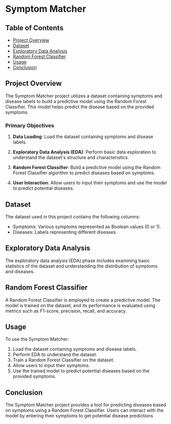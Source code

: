 # Symptom Matcher

## Table of Contents
- [Project Overview](#project-overview)
- [Dataset](#dataset)
- [Exploratory Data Analysis](#exploratory-data-analysis)
- [Random Forest Classifier](#random-forest-classifier)
- [Usage](#usage)
- [Conclusion](#conclusion)

## Project Overview

The Symptom Matcher project utilizes a dataset containing symptoms and disease labels to build a predictive model using the Random Forest Classifier. This model helps predict the disease based on the provided symptoms.

### Primary Objectives

1. **Data Loading**: Load the dataset containing symptoms and disease labels.

2. **Exploratory Data Analysis (EDA)**: Perform basic data exploration to understand the dataset's structure and characteristics.

3. **Random Forest Classifier**: Build a predictive model using the Random Forest Classifier algorithm to predict diseases based on symptoms.

4. **User Interaction**: Allow users to input their symptoms and use the model to predict potential diseases.

## Dataset

The dataset used in this project contains the following columns:

- Symptoms: Various symptoms represented as Boolean values (0 or 1).
- Diseases: Labels representing different diseases.

## Exploratory Data Analysis

The exploratory data analysis (EDA) phase includes examining basic statistics of the dataset and understanding the distribution of symptoms and diseases.

## Random Forest Classifier

A Random Forest Classifier is employed to create a predictive model. The model is trained on the dataset, and its performance is evaluated using metrics such as F1-score, precision, recall, and accuracy.

## Usage

To use the Symptom Matcher:

1. Load the dataset containing symptoms and disease labels.
2. Perform EDA to understand the dataset.
3. Train a Random Forest Classifier on the dataset.
4. Allow users to input their symptoms.
5. Use the trained model to predict potential diseases based on the provided symptoms.

## Conclusion

The Symptom Matcher project provides a tool for predicting diseases based on symptoms using a Random Forest Classifier. Users can interact with the model by entering their symptoms to get potential disease predictions